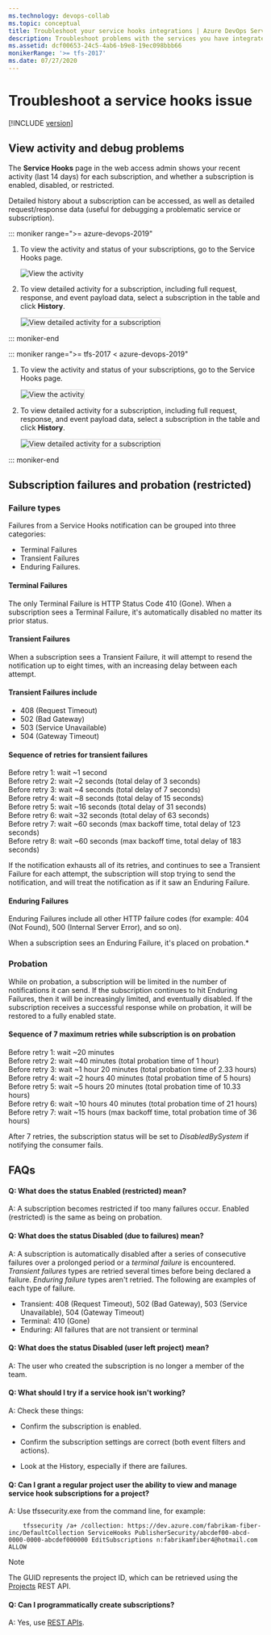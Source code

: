 ```yaml
---
ms.technology: devops-collab
ms.topic: conceptual
title: Troubleshoot your service hooks integrations | Azure DevOps Services
description: Troubleshoot problems with the services you have integrated with your Azure DevOps Services organization
ms.assetid: dcf00653-24c5-4ab6-b9e8-19ec098bbb66
monikerRange: '>= tfs-2017'
ms.date: 07/27/2020
---
```


# Troubleshoot a service hooks issue

[!INCLUDE [version](../includes/version-tfs-2017-through-vsts.md)]

## View activity and debug problems

The **Service Hooks** page in the web access admin shows your recent activity (last 14 days)
for each subscription, and whether a subscription is enabled, disabled, or restricted.

Detailed history about a subscription can be accessed,
as well as detailed request/response data
(useful for debugging a problematic service or subscription).

::: moniker range=">= azure-devops-2019"

1. To view the activity and status of your subscriptions,
go to the Service Hooks page. 

   <img alt="View the activity" src="./media/troubleshoot/devops-service-hooks.png" />
   
2. To view detailed activity for a subscription, including full request, response,
and event payload data, select a subscription in the table and click **History**.

   <img alt="View detailed activity for a subscription" src="./media/troubleshoot/detailed-activity.png" style="border: 1px solid #CCCCCC" />

::: moniker-end

::: moniker range=">= tfs-2017 < azure-devops-2019"

1. To view the activity and status of your subscriptions,
go to the Service Hooks page. 

   <img alt="View the activity" src="./media/troubleshoot/service-hooks.png" style="border: 1px solid #CCCCCC" />

2. To view detailed activity for a subscription, including full request, response,
and event payload data, select a subscription in the table and click **History**.

   <img alt="View detailed activity for a subscription" src="./media/troubleshoot/detailed-activity.png" style="border: 1px solid #CCCCCC" />

::: moniker-end

## Subscription failures and probation (restricted)

### Failure types
Failures from a Service Hooks notification can be grouped into three categories:

* Terminal Failures
* Transient Failures
* Enduring Failures.

#### Terminal Failures
The only Terminal Failure is HTTP Status Code 410 (Gone). When a subscription sees a Terminal Failure, it's automatically disabled no matter its prior status.

#### Transient Failures
When a subscription sees a Transient Failure, it will attempt to resend the notification up to eight times, with an increasing delay between each attempt.

#### Transient Failures include

* 408 (Request Timeout)
* 502 (Bad Gateway)
* 503 (Service Unavailable)
* 504 (Gateway Timeout)

#### Sequence of retries for transient failures
Before retry 1: wait ~1 second <br>
Before retry 2: wait ~2 seconds (total delay of 3 seconds)<br>
Before retry 3: wait ~4 seconds (total delay of 7 seconds)<br>
Before retry 4: wait ~8 seconds (total delay of 15 seconds)<br>
Before retry 5: wait ~16 seconds (total delay of 31 seconds)<br>
Before retry 6: wait ~32 seconds (total delay of 63 seconds)<br>
Before retry 7: wait ~60 seconds (max backoff time, total delay of 123 seconds)<br>
Before retry 8: wait ~60 seconds (max backoff time, total delay of 183 seconds)

If the notification exhausts all of its retries, and continues to see a Transient Failure for each attempt, the subscription will stop trying to send the notification, and will treat the notification as if it saw an Enduring Failure.

#### Enduring Failures
Enduring Failures include all other HTTP failure codes (for example: 404 (Not Found), 500 (Internal Server Error), and so on).

When a subscription sees an Enduring Failure, it's placed on probation.*

### Probation
While on probation, a subscription will be limited in the number of notifications it can send. If the subscription continues to hit Enduring Failures, then it will be increasingly limited, and eventually disabled. If the subscription receives a successful response while on probation, it will be restored to a fully enabled state.

#### Sequence of 7 maximum retries while subscription is on probation
Before retry 1: wait ~20 minutes <br>
Before retry 2: wait ~40 minutes (total probation time of 1 hour)<br>
Before retry 3: wait ~1 hour 20 minutes (total probation time of 2.33 hours)<br>
Before retry 4: wait ~2 hours 40 minutes (total probation time of 5 hours)<br>
Before retry 5: wait ~5 hours 20 minutes (total probation time of 10.33 hours)<br>
Before retry 6: wait ~10 hours 40 minutes (total probation time of 21 hours)<br>
Before retry 7: wait ~15 hours (max backoff time, total probation time of 36 hours)<br>

After 7 retries, the subscription status will be set to _DisabledBySystem_ if notifying the consumer fails.

## FAQs

<!-- BEGINSECTION class="m-qanda" -->

#### Q: What does the status Enabled (restricted) mean? 

A: A subscription becomes restricted if too many failures occur. Enabled (restricted) is the same as being on probation.

#### Q: What does the status Disabled (due to failures) mean?

A: A subscription is automatically disabled after a series of consecutive failures over a prolonged period or a _terminal failure_ is encountered.  _Transient failures_ types are retried several times before being declared a failure.  _Enduring failure_ types aren't retried.  The following are examples of each type of failure.
* Transient: 408 (Request Timeout), 502 (Bad Gateway), 503 (Service Unavailable), 504 (Gateway Timeout)
* Terminal: 410 (Gone)
* Enduring: All failures that are not transient or terminal

#### Q: What does the status Disabled (user left project) mean?

A: The user who created the subscription is no longer a member of the team.


#### Q: What should I try if a service hook isn't working? 

A: Check these things:

- Confirm the subscription is enabled.

- Confirm the subscription settings are correct (both event filters and actions).

- Look at the History, especially if there are failures.

#### Q: Can I grant a regular project user the ability to view and manage service hook subscriptions for a project? 

A: Use tfssecurity.exe from the command line, for example:

```
    tfssecurity /a+ /collection: https://dev.azure.com/fabrikam-fiber-inc/DefaultCollection ServiceHooks PublisherSecurity/abcdef00-abcd-0000-0000-abcdef000000 EditSubscriptions n:fabrikamfiber4@hotmail.com ALLOW
```

> [!NOTE]
> The GUID represents the project ID, which can be retrieved using the [Projects](/azure/devops/integrate/previous-apis/tfs/projects) REST API.

#### Q: Can I programmatically create subscriptions? 

A: Yes, use [REST APIs](./create-subscription.md).

<!-- ENDSECTION -->
